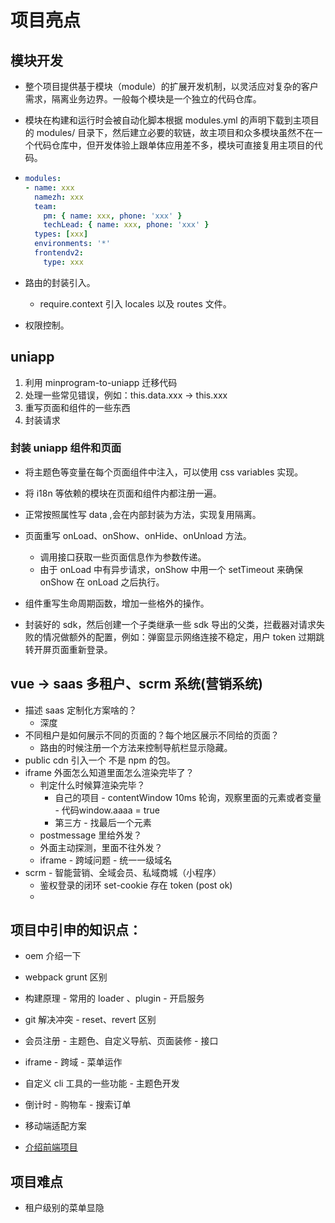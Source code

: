 # 项目亮点

## 模块开发

- 整个项目提供基于模块（module）的扩展开发机制，以灵活应对复杂的客户需求，隔离业务边界。一般每个模块是一个独立的代码仓库。
- 模块在构建和运行时会被自动化脚本根据 modules.yml 的声明下载到主项目的 modules/ 目录下，然后建立必要的软链，故主项目和众多模块虽然不在一个代码仓库中，但开发体验上跟单体应用差不多，模块可直接复用主项目的代码。

- ```yml
  modules:
  - name: xxx
    namezh: xxx
    team:
      pm: { name: xxx, phone: 'xxx' }
      techLead: { name: xxx, phone: 'xxx' }
    types: [xxx]
    environments: '*'
    frontendv2:
      type: xxx
  ```

- 路由的封装引入。
    - require.context 引入 locales 以及 routes 文件。
- 权限控制。

## uniapp

1. 利用 minprogram-to-uniapp 迁移代码
2. 处理一些常见错误，例如：this.data.xxx -> this.xxx
3. 重写页面和组件的一些东西
4. 封装请求

### 封装 uniapp 组件和页面

- 将主题色等变量在每个页面组件中注入，可以使用 css variables 实现。
- 将 i18n 等依赖的模块在页面和组件内都注册一遍。
- 正常按照属性写 data ,会在内部封装为方法，实现复用隔离。

- 页面重写 onLoad、onShow、onHide、onUnload 方法。
    - 调用接口获取一些页面信息作为参数传递。
    - 由于 onLoad 中有异步请求，onShow 中用一个 setTimeout 来确保 onShow 在 onLoad 之后执行。
- 组件重写生命周期函数，增加一些格外的操作。

- 封装好的 sdk，然后创建一个子类继承一些 sdk 导出的父类，拦截器对请求失败的情况做额外的配置，例如：弹窗显示网络连接不稳定，用户 token 过期跳转开屏页面重新登录。

## vue -> saas 多租户、scrm 系统(营销系统)

- 描述 saas 定制化方案啥的？
  - 深度
- 不同租户是如何展示不同的页面的？每个地区展示不同给的页面？
  - 路由的时候注册一个方法来控制导航栏显示隐藏。
- public cdn 引入一个 不是 npm 的包。
- iframe 外面怎么知道里面怎么渲染完毕了？
  - 判定什么时候算渲染完毕？
    - 自己的项目 - contentWindow 10ms 轮询，观察里面的元素或者变量 - 代码window.aaaa = true
    - 第三方 - 找最后一个元素
  - postmessage 里给外发？
  - 外面主动探测，里面不往外发？
  - iframe - 跨域问题 - 统一一级域名
- scrm - 智能营销、全域会员、私域商城（小程序）
  - 鉴权登录的闭环 set-cookie 存在 token (post ok) 
  - 

## 项目中引申的知识点：

- oem 介绍一下
- webpack grunt 区别
- 构建原理 - 常用的 loader 、plugin - 开启服务
- git 解决冲突 - reset、revert 区别
- 会员注册 - 主题色、自定义导航、页面装修 - 接口
- iframe - 跨域 - 菜单运作 
- 自定义 cli 工具的一些功能 - 主题色开发 
- 倒计时 - 购物车 - 搜索订单
- 移动端适配方案

- [介绍前端项目](https://zhuanlan.zhihu.com/p/450873310)

## 项目难点

- 租户级别的菜单显隐